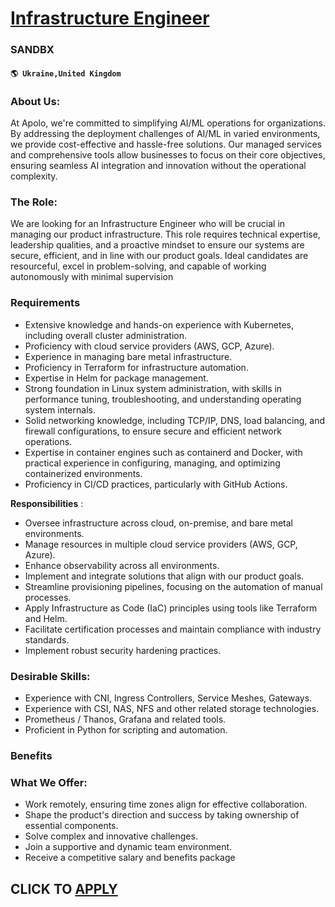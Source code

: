 # [Infrastructure Engineer](https://www.remotewlb.com/apply/infrastructure-engineer-86857)  
### SANDBX  
#### `🌎 Ukraine,United Kingdom`  

### About Us:

At Apolo, we're committed to simplifying AI/ML operations for organizations. By addressing the deployment challenges of AI/ML in varied environments, we provide cost-effective and hassle-free solutions. Our managed services and comprehensive tools allow businesses to focus on their core objectives, ensuring seamless AI integration and innovation without the operational complexity.

### The Role:

We are looking for an Infrastructure Engineer who will be crucial in managing our product infrastructure. This role requires technical expertise, leadership qualities, and a proactive mindset to ensure our systems are secure, efficient, and in line with our product goals. Ideal candidates are resourceful, excel in problem-solving, and capable of working autonomously with minimal supervision

### Requirements

  * Extensive knowledge and hands-on experience with Kubernetes, including overall cluster administration.
  * Proficiency with cloud service providers (AWS, GCP, Azure).
  * Experience in managing bare metal infrastructure.
  * Proficiency in Terraform for infrastructure automation.
  * Expertise in Helm for package management.
  * Strong foundation in Linux system administration, with skills in performance tuning, troubleshooting, and understanding operating system internals.
  * Solid networking knowledge, including TCP/IP, DNS, load balancing, and firewall configurations, to ensure secure and efficient network operations.
  * Expertise in container engines such as containerd and Docker, with practical experience in configuring, managing, and optimizing containerized environments.
  * Proficiency in CI/CD practices, particularly with GitHub Actions.

**Responsibilities** :

  * Oversee infrastructure across cloud, on-premise, and bare metal environments.
  * Manage resources in multiple cloud service providers (AWS, GCP, Azure).
  * Enhance observability across all environments.
  * Implement and integrate solutions that align with our product goals.
  * Streamline provisioning pipelines, focusing on the automation of manual processes.
  * Apply Infrastructure as Code (IaC) principles using tools like Terraform and Helm.
  * Facilitate certification processes and maintain compliance with industry standards.
  * Implement robust security hardening practices.

### Desirable Skills:

  * Experience with CNI, Ingress Controllers, Service Meshes, Gateways.
  * Experience with CSI, NAS, NFS and other related storage technologies.
  * Prometheus / Thanos, Grafana and related tools.
  * Proficient in Python for scripting and automation.

### Benefits

### What We Offer:

  * Work remotely, ensuring time zones align for effective collaboration.
  * Shape the product's direction and success by taking ownership of essential components.
  * Solve complex and innovative challenges.
  * Join a supportive and dynamic team environment.
  * Receive a competitive salary and benefits package

  
## CLICK TO [APPLY](https://www.remotewlb.com/apply/infrastructure-engineer-86857)


